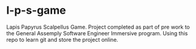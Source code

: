 # l-p-s-game
Lapis Papyrus Scalpellus Game.
Project completed as part of pre work to the General Assemply Software Engineer Immersive program.
Using this repo to learn git and store the project online.
